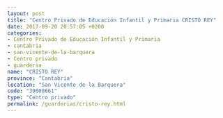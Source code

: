 ```yaml
---
layout: post
title: "Centro Privado de Educación Infantil y Primaria CRISTO REY"
date: 2017-09-20 20:57:05 +0200
categories:
- Centro Privado de Educación Infantil y Primaria
- cantabria
- san-vicente-de-la-barquera
- Centro privado
- guarderia
name: "CRISTO REY"
province: "Cantabria"
location: "San Vicente de la Barquera"
code: "39008661"
type: "Centro privado"
permalink: /guarderias/cristo-rey.html
---
```

